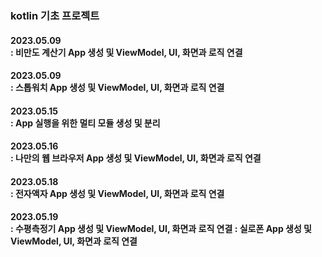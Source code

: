 ### kotlin 기초 프로젝트

<p>
  <h4>2023.05.09<br>
  : 비만도 계산기 App 생성 및 ViewModel, UI, 화면과 로직 연결</h4>
  <h4>2023.05.09<br>
  : 스톱워치 App 생성 및 ViewModel, UI, 화면과 로직 연결</h4>
</p>

<p>
  <h4>2023.05.15<br>
  : App 실행을 위한 멀티 모듈 생성 및 분리</h4>
</p>

<p>
  <h4>2023.05.16<br>
  : 나만의 웹 브라우저 App 생성 및 ViewModel, UI, 화면과 로직 연결</h4>
</p>

<p>
  <h4>2023.05.18<br>
  : 전자액자 App 생성 및 ViewModel, UI, 화면과 로직 연결</h4>
</p>

<p>
  <h4>2023.05.19<br>
  : 수평측정기 App 생성 및 ViewModel, UI, 화면과 로직 연결
  : 실로폰 App 생성 및 ViewModel, UI, 화면과 로직 연결</h4>
</p>